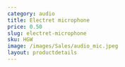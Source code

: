 ```yaml
---
category: audio
title: Electret microphone
price: 0.50
slug: electret-microphone
sku: HGW
image: /images/Sales/audio_mic.jpeg
layout: productdetails
---
```


